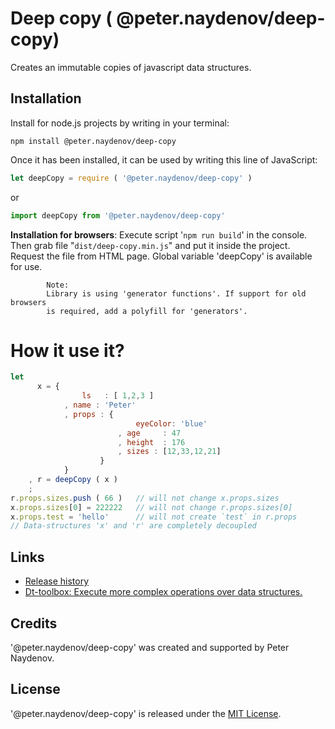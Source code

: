 # Deep copy ( @peter.naydenov/deep-copy)

Creates an immutable copies of javascript data structures.

## Installation

Install for node.js projects by writing in your terminal:
```
npm install @peter.naydenov/deep-copy
```

Once it has been installed, it can be used by writing this line of JavaScript:

```js
let deepCopy = require ( '@peter.naydenov/deep-copy' )
```
or

```js
import deepCopy from '@peter.naydenov/deep-copy'
```



**Installation for browsers**: Execute script '`npm run build`' in the console. Then grab file "`dist/deep-copy.min.js`" and put it inside the project. Request the file from HTML page. Global variable 'deepCopy' is available for use.


            Note:
            Library is using 'generator functions'. If support for old browsers 
            is required, add a polyfill for 'generators'.










# How it use it?

```js
let 
      x = {
                ls   : [ 1,2,3 ]
            , name : 'Peter'
            , props : {
                            eyeColor: 'blue'
                        , age     : 47
                        , height  : 176
                        , sizes : [12,33,12,21]
                    }
            }
    , r = deepCopy ( x )
    ;
r.props.sizes.push ( 66 )   // will not change x.props.sizes
x.props.sizes[0] = 222222   // will not change r.props.sizes[0]
x.props.test = 'hello'      // will not create `test` in r.props
// Data-structures 'x' and 'r' are completely decoupled
```





## Links
- [Release history](Changelog.md)
- [Dt-toolbox: Execute more complex operations over data structures.](https://github.com/PeterNaydenov/dt-toolbox)



## Credits
'@peter.naydenov/deep-copy' was created and supported by Peter Naydenov.



## License
'@peter.naydenov/deep-copy' is released under the [MIT License](http://opensource.org/licenses/MIT).

